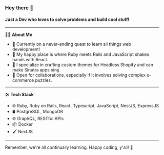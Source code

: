 ### Hey there 👋

#### Just a Dev who loves to solve problems and build cool stuff!

---

👨‍💻 **About Me**

- 🌱 Currently on a never-ending quest to learn all things web development!
- 🥳 My happy place is where Ruby meets Rails and JavaScript shakes hands with React.
- 🚀 I specialize in crafting custom themes for Headless Shopify and can make Sinatra apps sing.
- 🤝 Open for collaborations, especially if it involves solving complex e-commerce puzzles.
  
---

🛠️ **Tech Stack**

- 🌐 Ruby, Ruby on Rails, React, Typescript, JavaScript, NestJS, ExpressJS
- 🛢️ PostgreSQL, MongoDB
- 🌐 GraphQL, RESTful APIs
- 📦 Docker
- 🖌️ NextJS

---

Remember, we're all continually learning. Happy coding, y'all! 🎉

<!--
**makryan/makryan** is a ✨ _special_ ✨ repository because its `README.md` (this file) appears on your GitHub profile.

Here are some ideas to get you started:

- 🔭 I’m currently working on ...
- 🌱 I’m currently learning ...
- 👯 I’m looking to collaborate on ...
- 🤔 I’m looking for help with ...
- 💬 Ask me about ...
- 📫 How to reach me: ...
- 😄 Pronouns: ...
- ⚡ Fun fact: ...
-->

